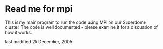 Read me for mpi
===============

This is my main program to run the code using MPI on our Superdome cluster.
The code is well documented - please examine it for a discussion of how it
works.

last modified 25 December, 2005
